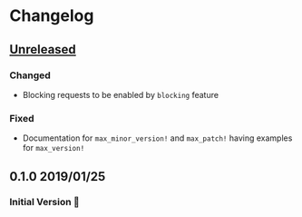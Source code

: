# Changelog

## [Unreleased](https://github.com/spenserblack/check-latest-rs/compare/v0.1.0...master)
### Changed
- Blocking requests to be enabled by `blocking` feature

### Fixed
- Documentation for `max_minor_version!` and `max_patch!` having examples for `max_version!`

## 0.1.0 2019/01/25
### Initial Version :tada:
